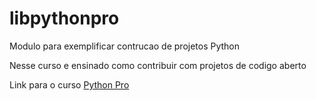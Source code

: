 # libpythonpro
Modulo para exemplificar contrucao de projetos Python

Nesse curso e ensinado como contribuir com projetos de codigo aberto

Link para o curso [Python Pro](https://www.python.pro.br)